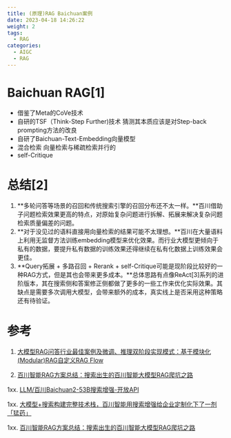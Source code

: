 ```yaml
---
title: (原理)RAG Baichuan案例
date: 2023-04-18 14:26:22
weight: 2
tags:
  - RAG
categories: 
  - AIGC
  - RAG  
---
```


<p></p>
<!-- more -->

# Baichuan RAG[1]
+ 借鉴了Meta的CoVe技术
+ 自研的TSF（Think-Step Further)技术
  猜测其本质应该是对Step-back prompting方法的改良
+ 自研了Baichuan-Text-Embedding向量模型 
+ 混合检索
  向量检索与稀疏检索并行的
+ self-Critique

# 总结[2]

1. **多轮问答等场景的召回和传统搜索引擎的召回分布还不太一样。**百川借助子问题检索效果更高的特点，对原始复杂问题进行拆解、拓展来解决复杂问题检索质量偏差的问题。
2. **对于没见过的语料直接用向量检索的结果可能不太理想。**百川在大量语料上利用无监督方法训练embedding模型来优化效果。而行业大模型更倾向于私有的数据，要提升私有数据的训练效果还得继续在私有化数据上训练效果会更佳。
3. **Query拓展 + 多路召回 + Rerank + self-Critique可能是现阶段比较好的一种RAG方式，但是其也会带来更多成本。**总体思路有点像ReAct[3]系列的进阶版本，其在搜索侧和答案修正侧都做了更多的一些工作来优化实际效果。其缺点是需要多次调用大模型，会带来额外的成本，真实线上是否采用这种策略还有待验证。

# 参考

1. [大模型RAG问答行业最佳案例及微调、推理双阶段实现模式：基于模块化(Modular)RAG自定义RAG Flow](https://mp.weixin.qq.com/s?__biz=MzAxMjc3MjkyMg==&mid=2648407638&idx=1&sn=5c167b4a11bc483f5790ef1e0340d670)

2. [百川智能RAG方案总结：搜索出生的百川智能大模型RAG爬坑之路](https://zhuanlan.zhihu.com/p/675770700)

1xx. [LLM/百川Baichuan2-53B搜索增强-开放API](https://zhuanlan.zhihu.com/p/658469464)


1xx. [大模型+搜索构建完整技术栈，百川智能用搜索增强给企业定制化下了一剂「猛药」](https://mp.weixin.qq.com/s?__biz=MzA3MzI4MjgzMw==&mid=2650901201&idx=1&sn=3a9bd61403fb4b024ec5d8c128990495)

1xx. [百川智能RAG方案总结：搜索出生的百川智能大模型RAG爬坑之路](https://blog.csdn.net/qq_27590277/article/details/135421245)

